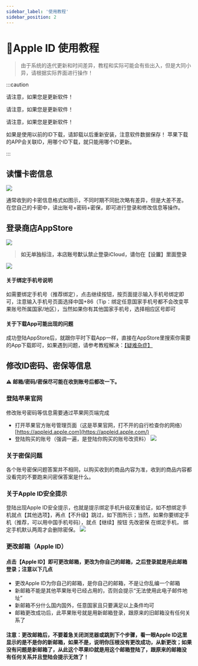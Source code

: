 ```yaml
---
sidebar_label: '使用教程'
sidebar_position: 2
---
```


# 🍎Apple ID 使用教程



> 由于系统的迭代更新和时间差异，教程和实际可能会有些出入，但是大同小异，请根据实际界面进行操作！

  

:::caution
  
请注意，如果您是更新软件！

请注意，如果您是更新软件！

请注意，如果您是更新软件！

如果是使用以前的ID下载，请卸载以后重新安装，注意软件数据保存！
苹果下载的APP会关联ID，用哪个ID下载，就只能用哪个ID更新。
  
:::

## 读懂卡密信息
 
![](https://file.duoduo.hk.cn/imgs/docs/%E8%AF%BB%E6%87%82%E5%8D%A1%E5%AF%86.webp)

通常收到的卡密信息格式如图示，不同时期不同批次略有差异，但是大差不差。
在您自己的卡密中，读出账号+密码+密保，即可进行登录和修改信息等操作。

## 登录商店AppStore
 
![](https://file.duoduo.hk.cn/imgs/docs/guide_appstore.webp)



> **如无单独标注，本店账号默认禁止登录iCloud，请勿在【设置】里面登录**

![](https://file.duoduo.hk.cn/imgs/docs/login_guide.webp)

#### 关于绑定手机号说明
如需要绑定手机号（推荐绑定），点击继续按钮，按页面提示输入手机号绑定即可，注意输入手机号页面选择中国+86（Tip：绑定任意国家手机号都不会改变苹果账号所属国家/地区），当然如果你有其他国家手机号，选择相应区号即可

#### 关于下载App可能出现的问题

成功登陆AppStore后，就跟你平时下载App一样，直接在AppStore里搜索你需要的App下载即可，如果遇到问题，请参考教程解决：[【疑难杂症】](/tutorial-appleid/question.md)


## 修改ID密码、密保等信息
 
 #### ⚠️ 邮箱/密码/密保尽可能在收到账号后都改一下。
 ### 登陆苹果官网
 修改账号密码等信息需要通过苹果网页端完成
 
 - 打开苹果官方账号管理页面（这是苹果官网，打不开的自行检查你的网络）
   [https://appleid.apple.com](https://appleid.apple.com/)
-  登陆购买的账号（强调一遍，是登陆你购买的账号改资料）
![](https://file.duoduo.hk.cn/imgs/docs/changeinfo_1.png)

### 关于密保问题
各个账号密保问题答案并不相同，以购买收到的商品内容为准，收到的商品内容都没看完的不要跑来问密保答案是什么。

### 关于Apple ID安全提示

登陆出现Apple ID安全提示，也就是提示绑定手机升级双重验证，如不想绑定手机就点【其他选项】，再点【不升级】跳过，如下图所示；当然，如果你要绑定手机（推荐，可以用中国手机号码），就点【继续】按钮 先改密保 在绑定手机， 绑定手机默认两周才会删除密保。
![](https://file.duoduo.hk.cn/imgs/docs/changeinfo_2.png)

### 更改邮箱（Apple ID） 

#### 点击【Apple ID】即可更改邮箱，更改为你自己的邮箱，之后登录就是用此邮箱登录；注意以下几点

-   更改Apple ID为你自己的邮箱，是你自己的邮箱，不是让你乱编一个邮箱
-   新邮箱不能是其他苹果账号已经占用的，否则会提示“无法使用此电子邮件地址”
-   新邮箱不分什么国内国外，任意国家且只要满足以上条件均可 
-   邮箱更改成功后，此苹果账号就是用新邮箱登录，跟原来的旧邮箱没有任何关系了
    
#### 注意：更改邮箱后，不要着急关闭浏览器或跳到下个步骤，看一眼Apple ID这里显示的是不是你的新邮箱，如果不是，说明你压根没有更改成功，从新更改；如果没有问题是新邮箱了，从此这个苹果ID就是用这个邮箱登陆了，跟原来的邮箱没有任何关系并且登陆会提示无效了！

<!--stackedit_data:
eyJoaXN0b3J5IjpbLTc0NTQ5NzY0NCwtNDAxMzY5NzEwLDE2Nj
QxNTI1OTEsLTMyMTI2MTQ3LDQ3NzQzMDkyOCwtMjA4NDkyNzM4
MCwtMTUxNjY4NDE2MywxMTk0OTI1NzMxLC0yMTEzNjgzNzYwLC
0xMTc3OTM3NjMyLDEyMTE4OTEyMTFdfQ==
-->